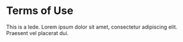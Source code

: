 # Terms of Use

This is a lede. Lorem ipsum dolor sit amet, consectetur adipiscing elit. Praesent vel placerat dui.
